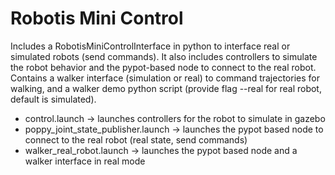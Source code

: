 # Robotis Mini Control

Includes a RobotisMiniControlInterface in python to interface real or simulated robots (send commands).
It also includes controllers to simulate the robot behavior and the pypot-based node to connect to the real robot.
Contains a walker interface (simulation or real) to command trajectories for walking, and a walker demo python script (provide flag --real for real robot, default is simulated).

 - control.launch -> launches controllers for the robot to simulate in gazebo
 - poppy_joint_state_publisher.launch -> launches the pypot based node to connect to the real robot (real state, send commands)
 - walker_real_robot.launch -> launches the pypot based node and a walker interface in real mode
